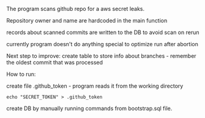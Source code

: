 The program scans github repo for a aws secret leaks.

Repository owner and name are hardcoded in the main function

records about scanned commits are written to the DB to avoid scan on rerun

currently program doesn't do anything special to optimize run after abortion


Next step to improve: create table to store info about branches - remember the oldest commit that was processed

How to run:

create file .github_token - program reads it from the working directory
```
echo "SECRET_TOKEN" > .github_token
```

create DB by manually running commands from bootstrap.sql file.
